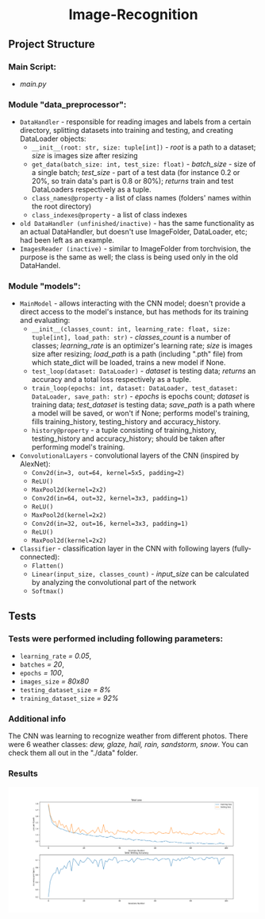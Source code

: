 # <center>Image-Recognition</center>


## Project Structure

### Main Script:
- *main.py*

### Module "data_preprocessor":
- `DataHandler` - responsible for reading images and labels from a certain directory, splitting datasets into training and testing, and creating DataLoader objects:
    - `__init__(root: str, size: tuple[int])` - *root* is a path to a dataset; *size* is images size after resizing
    - `get_data(batch_size: int, test_size: float)` - *batch_size* - size of a single batch; *test_size* - part of a test data (for instance 0.2 or 20%, so train data's part is 0.8 or 80%); *returns* train and test DataLoaders respectively as a tuple.
    - `class_names@property` - a list of class names (folders' names within the root directory)
    - `class_indexes@property` - a list of class indexes
- `old DataHandler (unfinished/inactive)` - has the same functionality as an actual DataHandler, but doesn't use ImageFolder, DataLoader, etc; had been left as an example.
- `ImagesReader (inactive)` - similar to ImageFolder from torchvision, the purpose is the same as well; the class is being used only in the old DataHandel.

### Module "models":
- `MainModel` - allows interacting with the CNN model; doesn't provide a direct access to the model's instance, but has methods for its training and evaluating:
    - `__init__(classes_count: int, learning_rate: float, size: tuple[int], load_path: str)` - *classes_count* is a number of classes; *learning_rate* is an optimizer's learning rate; *size* is images size after resizing; *load_path* is a path (including ".pth" file) from which state_dict will be loaded, trains a new model if None.
    - `test_loop(dataset: DataLoader)` - *dataset* is testing data; *returns* an accuracy and a total loss respectively as a tuple.
    - `train_loop(epochs: int, dataset: DataLoader, test_dataset: DataLoader, save_path: str)` - *epochs* is epochs count; *dataset* is training data; *test_dataset* is testing data; *save_path* is a path where a model will be saved, or won't if None; performs model's training, fills training_history, testing_history and accuracy_history.
    - `history@property` - a tuple consisting of training_history, testing_history and accuracy_history; should be taken after performing model's training.
- `ConvolutionalLayers` - convolutional layers of the CNN (inspired by AlexNet):
    - `Conv2d(in=3, out=64, kernel=5x5, padding=2)`
    - `ReLU()`
    - `MaxPool2d(kernel=2x2)`
    - `Conv2d(in=64, out=32, kernel=3x3, padding=1)`
    - `ReLU()`
    - `MaxPool2d(kernel=2x2)`
    - `Conv2d(in=32, out=16, kernel=3x3, padding=1)`
    - `ReLU()`
    - `MaxPool2d(kernel=2x2)`
- `Classifier` - classification layer in the CNN with following layers (fully-connected):
    - `Flatten()`
    - `Linear(input_size, classes_count)` - *input_size* can be calculated by analyzing the convolutional part of the network
    - `Softmax()`


## Tests

### Tests were performed including following parameters:
- `learning_rate` *= 0.05*,
- `batches` *= 20*,
- `epochs` *= 100*,
- `images_size` *= 80x80*
- `testing_dataset_size` *= 8%*
- `training_dataset_size` *= 92%*

### Additional info
The CNN was learning to recognize weather from different photos. There were 6 weather classes: *dew, glaze, hail, rain, sandstorm, snow*. You can check them all out in the "./data" folder.

### Results
<img src="./report/cnn_2.png" width='1300px'/>
